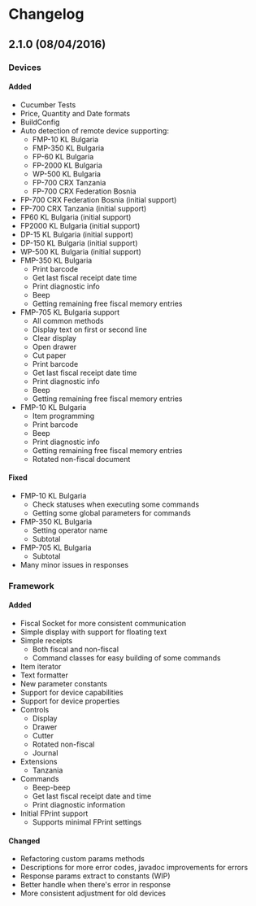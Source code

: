 # Changelog
## 2.1.0 (08/04/2016)

### Devices
#### Added

- Cucumber Tests
- Price, Quantity and Date formats
- BuildConfig
- Auto detection of remote device supporting:
    - FMP-10 KL Bulgaria
    - FMP-350 KL Bulgaria
    - FP-60 KL Bulgaria
    - FP-2000 KL Bulgaria
    - WP-500 KL Bulgaria
    - FP-700 CRX Tanzania
    - FP-700 CRX Federation Bosnia
- FP-700 CRX Federation Bosnia (initial support)
- FP-700 CRX Tanzania (initial support)
- FP60 KL Bulgaria (initial support)
- FP2000 KL Bulgaria (initial support)
- DP-15 KL Bulgaria (initial support)
- DP-150 KL Bulgaria (initial support)
- WP-500 KL Bulgaria (initial support)
- FMP-350 KL Bulgaria
    - Print barcode
    - Get last fiscal receipt date time
    - Print diagnostic info
    - Beep
    - Getting remaining free fiscal memory entries
- FMP-705 KL Bulgaria support
    - All common methods
    - Display text on first or second line
    - Clear display
    - Open drawer
    - Cut paper
    - Print barcode
    - Get last fiscal receipt date time
    - Print diagnostic info
    - Beep
    - Getting remaining free fiscal memory entries
- FMP-10 KL Bulgaria
    - Item programming
    - Print barcode
    - Beep
    - Print diagnostic info
    - Getting remaining free fiscal memory entries
    - Rotated non-fiscal document

#### Fixed

- FMP-10 KL Bulgaria
    - Check statuses when executing some commands
    - Getting some global parameters for commands
- FMP-350 KL Bulgaria
    - Setting operator name
    - Subtotal
- FMP-705 KL Bulgaria
    - Subtotal
- Many minor issues in responses

### Framework
#### Added

- Fiscal Socket for more consistent communication
- Simple display with support for floating text
- Simple receipts
    - Both fiscal and non-fiscal
    - Command classes for easy building of some commands
- Item iterator
- Text formatter
- New parameter constants
- Support for device capabilities
- Support for device properties
- Controls
    - Display
    - Drawer
    - Cutter
    - Rotated non-fiscal
    - Journal
- Extensions
    - Tanzania
- Commands
    - Beep-beep
    - Get last fiscal receipt date and time
    - Print diagnostic information
- Initial FPrint support
    - Supports minimal FPrint settings
#### Changed

- Refactoring custom params methods
- Descriptions for more error codes, javadoc improvements for errors
- Response params extract to constants (WIP)
- Better handle when there's error in response
- More consistent adjustment for old devices
